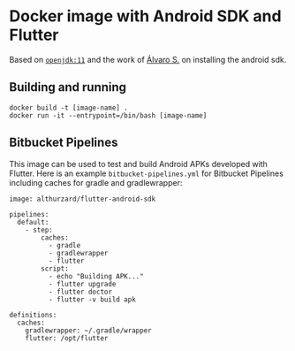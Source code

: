 # Docker image with Android SDK and Flutter

Based on [`openjdk:11`](https://hub.docker.com/_/openjdk/) and the work of
[Álvaro S.](https://github.com/alvr/alpine-android) on installing the android
sdk.

## Building and running

```
docker build -t [image-name] .
docker run -it --entrypoint=/bin/bash [image-name]
```

## Bitbucket Pipelines

This image can be used to test and build Android APKs developed with Flutter.
Here is an example `bitbucket-pipelines.yml` for Bitbucket Pipelines including
caches for gradle and gradlewrapper:

```
image: althurzard/flutter-android-sdk

pipelines:
  default:
    - step:
        caches:
          - gradle
          - gradlewrapper
          - flutter
        script:
          - echo "Building APK..."
          - flutter upgrade
          - flutter doctor
          - flutter -v build apk

definitions:
  caches:
    gradlewrapper: ~/.gradle/wrapper
    flutter: /opt/flutter
```
